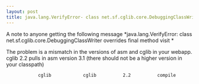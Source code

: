 ```yaml
---
layout: post
title: java.lang.VerifyError- class net.sf.cglib.core.DebuggingClassWriter
---
```


A note to anyone getting the
following message *java.lang.VerifyError: class
net.sf.cglib.core.DebuggingClassWriter overrides final method visit *








The problem is a mismatch in the versions of asm and cglib in your
webapp. cglib 2.2 pulls in asm version 3.1 (there should not be a higher
version in your classpath)










                cglib            cglib          2.2          compile      



 









